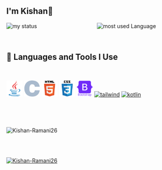 ## I'm Kishan👋

<img alt="my status" align="left" width="47%" src="https://github-readme-stats.vercel.app/api?username=Kishan-Ramani26&show_icons=true&theme=dark" />
<img alt="most used Language " align="left" width="47%" src="https://github-readme-stats.vercel.app/api/top-langs/?username=Kishan-Ramani26&show_icons=true&theme=dark&layout=compact"/><br>

<br><h2>🚀 Languages and Tools I Use</h2><br>
<p><a target="_blank" href="https://raw.githubusercontent.com/devicons/devicon/master/icons/java/java-original.svg" style="display: inline-block;"><img src="https://raw.githubusercontent.com/devicons/devicon/master/icons/java/java-original.svg" alt="java" width="42" height="42" /></a>
<a target="_blank" href="https://raw.githubusercontent.com/devicons/devicon/master/icons/c/c-original.svg" style="display: inline-block;"><img src="https://raw.githubusercontent.com/devicons/devicon/master/icons/c/c-original.svg" alt="c" width="42" height="42" /></a>
<a target="_blank" href="https://raw.githubusercontent.com/devicons/devicon/master/icons/html5/html5-original-wordmark.svg" style="display: inline-block;"><img src="https://raw.githubusercontent.com/devicons/devicon/master/icons/html5/html5-original-wordmark.svg" alt="html5" width="42" height="42" /></a>
<a target="_blank" href="https://raw.githubusercontent.com/devicons/devicon/master/icons/css3/css3-original-wordmark.svg" style="display: inline-block;"><img src="https://raw.githubusercontent.com/devicons/devicon/master/icons/css3/css3-original-wordmark.svg" alt="css3" width="42" height="42" /></a>
<a target="_blank" href="https://raw.githubusercontent.com/devicons/devicon/master/icons/bootstrap/bootstrap-plain-wordmark.svg" style="display: inline-block;"><img src="https://raw.githubusercontent.com/devicons/devicon/master/icons/bootstrap/bootstrap-plain-wordmark.svg" alt="bootstrap" width="42" height="42" /></a>
<a target="_blank" href="https://www.vectorlogo.zone/logos/tailwindcss/tailwindcss-icon.svg" style="display: inline-block;"><img src="https://www.vectorlogo.zone/logos/tailwindcss/tailwindcss-icon.svg" alt="tailwind" width="42" height="42" /></a>
<a target="_blank" href="https://www.vectorlogo.zone/logos/reactjs/reactjs-icon.svg" style="display: inline-block;"><img src="https://www.vectorlogo.zone/logos/reactjs/reactjs-icon.svg" alt="kotlin" width="42" height="42" /></a>

</p><br>

<br><p><img align="center" src="https://github-readme-streak-stats.herokuapp.com/?user=Kishan-Ramani26&" alt="Kishan-Ramani26" /></p><br>
<br><p><a href="https://github.com/Kishan-Ramani26/"><img src="https://github-profile-trophy.vercel.app/?username=Kishan-Ramani26" alt="Kishan-Ramani26" /></a></p>
